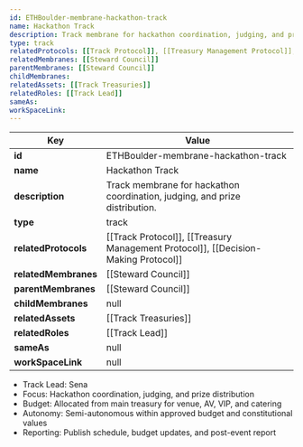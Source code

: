 ```yaml
---
id: ETHBoulder-membrane-hackathon-track
name: Hackathon Track
description: Track membrane for hackathon coordination, judging, and prize distribution.
type: track
relatedProtocols: [[Track Protocol]], [[Treasury Management Protocol]], [[Decision-Making Protocol]]
relatedMembranes: [[Steward Council]]
parentMembranes: [[Steward Council]]
childMembranes: 
relatedAssets: [[Track Treasuries]]
relatedRoles: [[Track Lead]]
sameAs:
workSpaceLink: 
---
```

<!-- YAML-SNAPSHOT:START -->
| Key | Value |
| --- | ----- |
| **id** | ETHBoulder-membrane-hackathon-track |
| **name** | Hackathon Track |
| **description** | Track membrane for hackathon coordination, judging, and prize distribution. |
| **type** | track |
| **relatedProtocols** | [[Track Protocol]], [[Treasury Management Protocol]], [[Decision-Making Protocol]] |
| **relatedMembranes** | [[Steward Council]] |
| **parentMembranes** | [[Steward Council]] |
| **childMembranes** | null |
| **relatedAssets** | [[Track Treasuries]] |
| **relatedRoles** | [[Track Lead]] |
| **sameAs** | null |
| **workSpaceLink** | null |

<!-- YAML-SNAPSHOT:END -->
- Track Lead: Sena
- Focus: Hackathon coordination, judging, and prize distribution
- Budget: Allocated from main treasury for venue, AV, VIP, and catering
- Autonomy: Semi-autonomous within approved budget and constitutional values
- Reporting: Publish schedule, budget updates, and post-event report
